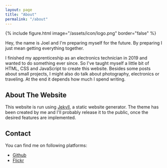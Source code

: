 ```yaml
---
layout: page
title: "About"
permalink: "/about"
---
```


 {% include figure.html image="/assets/icon/logo.png" border="false" %}

Hey, the name is Joel and I'm preparing myself for the future. By preparing I just mean getting everything together.

I finished my apprenticeship as an electronics technician in 2019 and wanted to do something ever since. So I've taught myself a little bit of HTML, CSS and JavaScript to create this website. Besides some posts about small projects, I might also do talk about photography, electronics or traveling. At the end it depends how much I spend writing.

## About The Website

This website is run using [Jekyll](https://jekyllrb.com/), a static website generator. The theme has been created by me and I'll probably release it to the public, once the desired features are implemented.

## Contact

You can find me on following platforms:

- [Github](https://github.com/joelvonrotz)
- [Flickr](https://www.flickr.com/joelvonrotz)